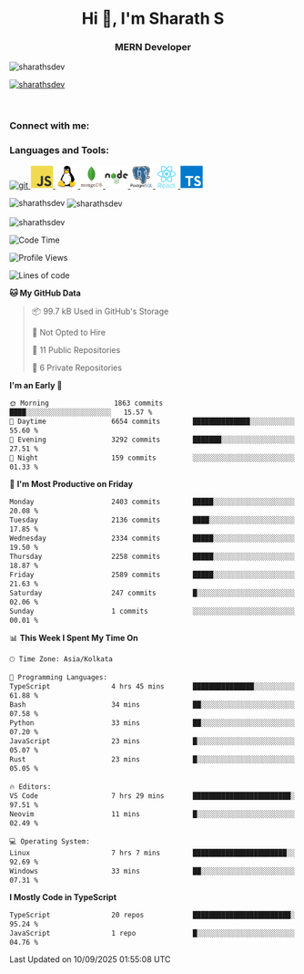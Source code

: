 <h1 align="center">Hi 👋, I'm Sharath S</h1>
<h3 align="center">MERN Developer</h3>

<p align="left"> <img src="https://komarev.com/ghpvc/?username=sharathsdev&label=Profile%20views&color=0e75b6&style=flat" alt="sharathsdev" /> </p>

<p align="left"> <a href="https://github.com/ryo-ma/github-profile-trophy"><img src="https://github-profile-trophy.vercel.app/?username=sharathsdev" alt="sharathsdev" /></a> </p>

<p align="left"> <a href="https://twitter.com/" target="blank"><img src="https://img.shields.io/twitter/follow/?logo=twitter&style=for-the-badge" alt="" /></a> </p>

<h3 align="left">Connect with me:</h3>
<p align="left">
</p>

<h3 align="left">Languages and Tools:</h3>
<p align="left"> <a href="https://git-scm.com/" target="_blank" rel="noreferrer"> <img src="https://www.vectorlogo.zone/logos/git-scm/git-scm-icon.svg" alt="git" width="40" height="40"/> </a> <a href="https://developer.mozilla.org/en-US/docs/Web/JavaScript" target="_blank" rel="noreferrer"> <img src="https://raw.githubusercontent.com/devicons/devicon/master/icons/javascript/javascript-original.svg" alt="javascript" width="40" height="40"/> </a> <a href="https://www.linux.org/" target="_blank" rel="noreferrer"> <img src="https://raw.githubusercontent.com/devicons/devicon/master/icons/linux/linux-original.svg" alt="linux" width="40" height="40"/> </a> <a href="https://www.mongodb.com/" target="_blank" rel="noreferrer"> <img src="https://raw.githubusercontent.com/devicons/devicon/master/icons/mongodb/mongodb-original-wordmark.svg" alt="mongodb" width="40" height="40"/> </a> <a href="https://nodejs.org" target="_blank" rel="noreferrer"> <img src="https://raw.githubusercontent.com/devicons/devicon/master/icons/nodejs/nodejs-original-wordmark.svg" alt="nodejs" width="40" height="40"/> </a> <a href="https://www.postgresql.org" target="_blank" rel="noreferrer"> <img src="https://raw.githubusercontent.com/devicons/devicon/master/icons/postgresql/postgresql-original-wordmark.svg" alt="postgresql" width="40" height="40"/> </a> <a href="https://reactjs.org/" target="_blank" rel="noreferrer"> <img src="https://raw.githubusercontent.com/devicons/devicon/master/icons/react/react-original-wordmark.svg" alt="react" width="40" height="40"/> </a> <a href="https://www.typescriptlang.org/" target="_blank" rel="noreferrer"> <img src="https://raw.githubusercontent.com/devicons/devicon/master/icons/typescript/typescript-original.svg" alt="typescript" width="40" height="40"/> </a> </p>

<p><img align="left" src="https://github-readme-stats.vercel.app/api/top-langs?username=sharathsdev&show_icons=true&locale=en&layout=compact" alt="sharathsdev" /></p>

<p>&nbsp;<img align="center" src="https://github-readme-stats.vercel.app/api?username=sharathsdev&show_icons=true&locale=en" alt="sharathsdev" /></p>

<p><img align="center" src="https://github-readme-streak-stats.herokuapp.com/?user=sharathsdev&" alt="sharathsdev" /></p>
 
 <!--START_SECTION:waka-->
![Code Time](http://img.shields.io/badge/Code%20Time-1%2C122%20hrs%2047%20mins-blue)

![Profile Views](http://img.shields.io/badge/Profile%20Views-0-blue)

![Lines of code](https://img.shields.io/badge/From%20Hello%20World%20I%27ve%20Written-11.5%20million%20lines%20of%20code-blue)

**🐱 My GitHub Data** 

> 📦 99.7 kB Used in GitHub's Storage 
 > 
> 🚫 Not Opted to Hire
 > 
> 📜 11 Public Repositories 
 > 
> 🔑 6 Private Repositories 
 > 
**I'm an Early 🐤** 

```text
🌞 Morning                1863 commits        ████░░░░░░░░░░░░░░░░░░░░░   15.57 % 
🌆 Daytime                6654 commits        ██████████████░░░░░░░░░░░   55.60 % 
🌃 Evening                3292 commits        ███████░░░░░░░░░░░░░░░░░░   27.51 % 
🌙 Night                  159 commits         ░░░░░░░░░░░░░░░░░░░░░░░░░   01.33 % 
```
📅 **I'm Most Productive on Friday** 

```text
Monday                   2403 commits        █████░░░░░░░░░░░░░░░░░░░░   20.08 % 
Tuesday                  2136 commits        ████░░░░░░░░░░░░░░░░░░░░░   17.85 % 
Wednesday                2334 commits        █████░░░░░░░░░░░░░░░░░░░░   19.50 % 
Thursday                 2258 commits        █████░░░░░░░░░░░░░░░░░░░░   18.87 % 
Friday                   2589 commits        █████░░░░░░░░░░░░░░░░░░░░   21.63 % 
Saturday                 247 commits         █░░░░░░░░░░░░░░░░░░░░░░░░   02.06 % 
Sunday                   1 commits           ░░░░░░░░░░░░░░░░░░░░░░░░░   00.01 % 
```


📊 **This Week I Spent My Time On** 

```text
🕑︎ Time Zone: Asia/Kolkata

💬 Programming Languages: 
TypeScript               4 hrs 45 mins       ███████████████░░░░░░░░░░   61.88 % 
Bash                     34 mins             ██░░░░░░░░░░░░░░░░░░░░░░░   07.58 % 
Python                   33 mins             ██░░░░░░░░░░░░░░░░░░░░░░░   07.20 % 
JavaScript               23 mins             █░░░░░░░░░░░░░░░░░░░░░░░░   05.07 % 
Rust                     23 mins             █░░░░░░░░░░░░░░░░░░░░░░░░   05.05 % 

🔥 Editors: 
VS Code                  7 hrs 29 mins       ████████████████████████░   97.51 % 
Neovim                   11 mins             █░░░░░░░░░░░░░░░░░░░░░░░░   02.49 % 

💻 Operating System: 
Linux                    7 hrs 7 mins        ███████████████████████░░   92.69 % 
Windows                  33 mins             ██░░░░░░░░░░░░░░░░░░░░░░░   07.31 % 
```

**I Mostly Code in TypeScript** 

```text
TypeScript               20 repos            ████████████████████████░   95.24 % 
JavaScript               1 repo              █░░░░░░░░░░░░░░░░░░░░░░░░   04.76 % 
```




 Last Updated on 10/09/2025 01:55:08 UTC
<!--END_SECTION:waka-->

